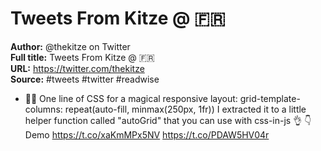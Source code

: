 # Tweets From Kitze @ 🇫🇷

**Author:** @thekitze on Twitter  
**Full title:** Tweets From Kitze @ 🇫🇷  
**URL:** https://twitter.com/thekitze  
**Source:** #tweets #twitter #readwise

- 🧙‍♂️ One line of CSS for a magical responsive layout:
  grid-template-columns: repeat(auto-fill, minmax(250px, 1fr))
  I extracted it to a little helper function called "autoGrid" that you can use with css-in-js 👌️
  👇 Demo
  https://t.co/xaKmMPx5NV https://t.co/PDAW5HV04r 
   
